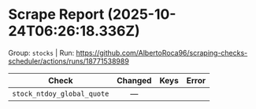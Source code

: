 # Scrape Report (2025-10-24T06:26:18.336Z)

Group: `stocks`  |  Run: https://github.com/AlbertoRoca96/scraping-checks-scheduler/actions/runs/18771538989

| Check | Changed | Keys | Error |
|---|:---:|:--|:--|
| `stock_ntdoy_global_quote` | — |  |  |

